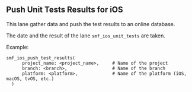 ## Push Unit Tests Results for iOS
This lane gather data and push the test results to an online database.

The date and the result of the lane `smf_ios_unit_tests` are taken.

Example:

```
smf_ios_push_test_results(
      project_name: <project_name>,		# Name of the project
      branch: <branch>,					# Name of the branch
      platform: <platform>,				# Name of the platform (iOS, macOS, tvOS, etc.)
  )
```
